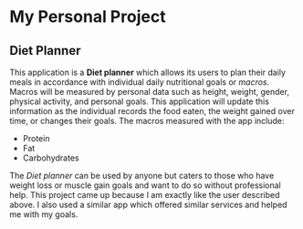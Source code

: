 # My Personal Project

## Diet Planner

This application is a **Diet planner** which allows its users to plan their daily meals in accordance with individual
daily nutritional goals or *macros*. Macros will be measured by personal data such as height, weight, gender, physical
activity, and personal goals. This application will update this information as the individual records the food eaten,
the weight gained over time, or changes their goals. The macros measured with the app include:
- Protein
- Fat
- Carbohydrates

The *Diet planner* can be used by anyone but caters to those who have weight loss or muscle gain goals and want to do
so without professional help. This project came up because I am exactly like the user described above. I also used a
similar app which offered similar services and helped me with my goals.